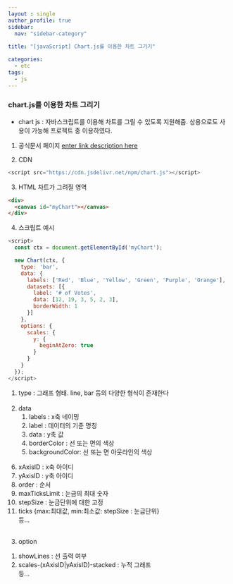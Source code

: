 ```yaml
---
layout : single
author_profile: true
sidebar: 
  nav: "sidebar-category"
  
title: "[javaScript] Chart.js를 이용한 차트 그기기"

categories:
  - etc
tags:
  - js
---
```


### chart.js를 이용한 차트 그리기
- chart js : 자바스크립트를 이용해 차트를 그릴 수 있도록 지원해줌. 상용으로도 사용이 가능해 프로젝트 중 이용하였다.<BR>

1. 공식문서 페이지
[enter link description here](https://www.chartjs.org/)

2. CDN
```javascript
<script src="https://cdn.jsdelivr.net/npm/chart.js"></script>
```

3. HTML 차트가 그려질 영역
```html
<div>
  <canvas id="myChart"></canvas>
</div>
```

4. 스크립트 예시
```javascript
<script>
  const ctx = document.getElementById('myChart');

  new Chart(ctx, {
    type: 'bar',
    data: {
      labels: ['Red', 'Blue', 'Yellow', 'Green', 'Purple', 'Orange'],
      datasets: [{
        label: '# of Votes',
        data: [12, 19, 3, 5, 2, 3],
        borderWidth: 1
      }]
    },
    options: {
      scales: {
        y: {
          beginAtZero: true
        }
      }
    }
  });
</script>
```

1) type : 그래프 형태. line, bar 등의 다양한 형식이 존재한다<BR><BR>
2) data<BR>
	1. labels : x축 네이밍<BR>
	2. label : 데이터의 기준 명칭<BR>
	3. data : y축 값<BR>
	4. borderColor : 선 또는 면의 색상<BR>
	5. backgroundColor: 선 또는 면 아웃라인의 색상<BR>
  6. xAxisID : x축 아이디<BR>
  7. yAxisID : y축 아이디<BR>
  8. order : 순서<BR>
  9. maxTicksLimit : 눈금의 최대 숫자<BR>
  10. stepSize : 눈금단위에 대한 고정<BR>
  11. ticks {max:최대값, min:최소값: stepSize : 눈금단위}<BR>
  등...<BR><BR>
3) option<BR>
  1. showLines : 선 출력 여부<BR>
  2. scales-(xAxisID|yAxisID)-stacked : 누적 그래프<BR>
  등...
